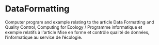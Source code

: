 # DataFormatting
Computer program and example relating to the article Data Formatting and Quality Control, Computing for Ecology / Programme informatique et exemple relatifs à l'article Mise en forme et contrôle qualité de données, l’informatique au service de l’écologie.
